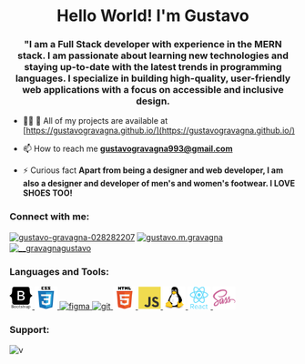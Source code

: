 <h1 align="center">Hello World! I'm Gustavo</h1>
<h3 align="center">"I am a Full Stack developer with experience in the MERN stack. I am passionate about learning new technologies and staying up-to-date with the latest trends in programming languages. I specialize in building high-quality, user-friendly web applications with a focus on accessible and inclusive design.</h3>

- 👨‍💻 :radio_button: All of my projects are available at [https://gustavogravagna.github.io/](https://gustavogravagna.github.io/)

- 📫 How to reach me **gustavogravagna993@gmail.com**

- ⚡ Curious fact **Apart from being a designer and web developer, I am also a designer and developer of men's and women's footwear. I LOVE SHOES TOO!**

<h3 align="left">Connect with me:</h3>
<p align="left">
<a href="https://linkedin.com/in/gustavo-gravagna-028282207" target="blank"><img align="center" src="https://raw.githubusercontent.com/rahuldkjain/github-profile-readme-generator/master/src/images/icons/Social/linked-in-alt.svg" alt="gustavo-gravagna-028282207" height="30" width="40" /></a>
<a href="https://fb.com/gustavo.m.gravagna" target="blank"><img align="center" src="https://raw.githubusercontent.com/rahuldkjain/github-profile-readme-generator/master/src/images/icons/Social/facebook.svg" alt="gustavo.m.gravagna" height="30" width="40" /></a>
<a href="https://instagram.com/__gravagnagustavo" target="blank"><img align="center" src="https://raw.githubusercontent.com/rahuldkjain/github-profile-readme-generator/master/src/images/icons/Social/instagram.svg" alt="__gravagnagustavo" height="30" width="40" /></a>
</p>

<h3 align="left">Languages and Tools:</h3>
<p align="left"><a href="https://getbootstrap.com" target="_blank"> <img src="https://raw.githubusercontent.com/devicons/devicon/master/icons/bootstrap/bootstrap-plain-wordmark.svg" alt="bootstrap" width="40" height="40"/> </a> <a href="https://www.w3schools.com/css/" target="_blank"> <img src="https://raw.githubusercontent.com/devicons/devicon/master/icons/css3/css3-original-wordmark.svg" alt="css3" width="40" height="40"/> </a> <a href="https://www.figma.com/" target="_blank"> <img src="https://www.vectorlogo.zone/logos/figma/figma-icon.svg" alt="figma" width="40" height="40"/> </a> <a href="https://git-scm.com/" target="_blank"> <img src="https://www.vectorlogo.zone/logos/git-scm/git-scm-icon.svg" alt="git" width="40" height="40"/> </a> <a href="https://www.w3.org/html/" target="_blank"> <img src="https://raw.githubusercontent.com/devicons/devicon/master/icons/html5/html5-original-wordmark.svg" alt="html5" width="40" height="40"/> </a> <a href="https://developer.mozilla.org/en-US/docs/Web/JavaScript" target="_blank"> <img src="https://raw.githubusercontent.com/devicons/devicon/master/icons/javascript/javascript-original.svg" alt="javascript" width="40" height="40"/> </a> <a href="https://www.linux.org/" target="_blank"> <img src="https://raw.githubusercontent.com/devicons/devicon/master/icons/linux/linux-original.svg" alt="linux" width="40" height="40"/> </a> <a href="https://reactjs.org/" target="_blank"> <img src="https://raw.githubusercontent.com/devicons/devicon/master/icons/react/react-original-wordmark.svg" alt="react" width="40" height="40"/> </a> <a href="https://sass-lang.com" target="_blank"> <img src="https://raw.githubusercontent.com/devicons/devicon/master/icons/sass/sass-original.svg" alt="sass" width="40" height="40"/> </a> </p>


<h3 align="left">Support:</h3>
<p><a href="https://www.buymeacoffee.com/v"> <img align="left" src="https://cdn.buymeacoffee.com/buttons/v2/default-yellow.png" height="50" width="210" alt="v" /></a></p><br><br>

